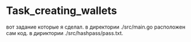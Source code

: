 # Task_creating_wallets
вот задание которые я сделал.
в директории ./src/main.go расположен сам код.
в дириктории ./src/hashpass/pass.txt.
